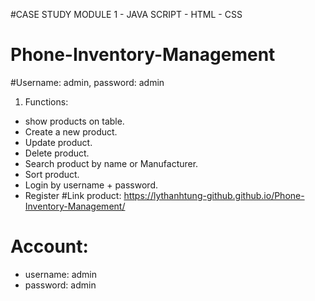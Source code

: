 #CASE STUDY MODULE 1 - JAVA SCRIPT - HTML - CSS
# Phone-Inventory-Management
#Username: admin, password: admin
1. Functions:
- show products on table.
- Create a new product.
- Update product.
- Delete product.
- Search product by name or Manufacturer.
- Sort product.
- Login by username + password.
- Register
#Link product: https://lythanhtung-github.github.io/Phone-Inventory-Management/
# Account:
- username: admin
- password: admin

